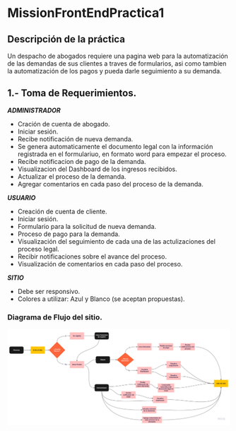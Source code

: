 # MissionFrontEndPractica1

## Descripción de la práctica

Un despacho de abogados requiere una pagina web para la automatización de las demandas de sus clientes a traves de formularios, asi como tambien la automatización de los pagos y pueda darle seguimiento a su demanda.

## 1.- Toma de Requerimientos.

***ADMINISTRADOR***

* Cración de cuenta de abogado.
* Iniciar sesión.
* Recibe notificación de nueva demanda.
* Se genera automaticamente el documento legal con la información registrada en el formulariuo, en formato word para empezar el proceso.
* Recibe notificacion de pago de la demanda.
* Visualizacion del Dashboard de los ingresos recibidos.
* Actualizar el proceso de la demanda.
* Agregar comentarios en cada paso del proceso de la demanda.

***USUARIO***

* Creación de cuenta de cliente.
* Iniciar sesión.
* Formulario para la solicitud de nueva demanda.
* Proceso de pago para la demanda.
* Visualización del seguimiento de cada una de las actulizaciones del proceso legal.
* Recibir notificaciones sobre el avance del proceso.
* Visualización de comentarios en cada paso del proceso.

***SITIO***

* Debe ser responsivo.
* Colores a utilizar: Azul y Blanco (se aceptan propuestas).

### Diagrama de Flujo del sitio.

![Diagrama de Flujo](./Diagrama%20de%20Flujo%20-%20Abogabot.jpg)


